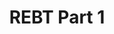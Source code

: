 ---
title: "REBT Part 1"
description: "5 part video series by Sofia Dhamani, an intern at Antarman"
youtubeId: "u1zav0-g0_g"
presenter: "Sofia Dhamani"
seriesId: "rebt-series"
seriesName: "Introduction to REBT"
seriesOrder: 1
---